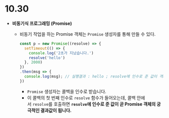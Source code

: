 # 10.30

- **비동기식 프로그래밍 (Promise)**
    - 비동기 작업을 하는 Promise 객체는 `Promise` 생성자를 통해 만들 수 있다.
        
        ```jsx
        const p = new Promise((resolve) => {
          setTimeout(() => {
            console.log('2초가 지났습니다.')
            resolve('hello')
          }, 2000)
        })
        .then(msg => {
          console.log(msg); // 실행결과 : hello ; resolve에 인수로 준 값이 객체의 결과값
        })
        ```
        
        - `Promise` 생성자는 콜백을 인수로 받습니다.
        - 이 콜백의 첫 번째 인수로 `resolve` 함수가 들어오는데, 콜백 안에서 `resolve`를 호출하면 **`resolve`에 인수로 준 값이 곧 Promise 객체의 궁극적인 결과값이 됩니다.**